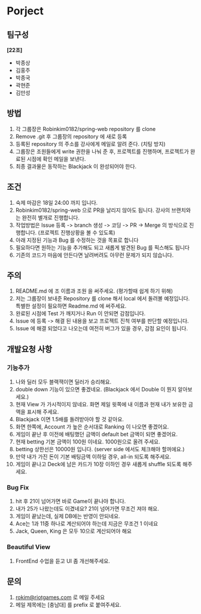 ﻿# Porject 

## 팀구성
**[22조]**
+ 박종상
+ 김홍주
+ 박종국
+ 곽현준
+ 김만성

## 방법
1. 각 그룹장은 Robinkim0182/spring-web repository 를 clone
2. Remove .git 후 그룹장의 repository 에 새로 등록
3. 등록된 repository 의 주소를 강사에게 메일로 알려 준다. (치팅 방지)
4. 그룹장은 조원들에게 write 권한을 나눠 준 후, 프로젝트를 진행하며, 프로젝트가 완료된 시점에 확인 메일을 보낸다.
5. 최종 결과물은 동작하는 Blackjack 이 완성되어야 한다.

## 조건
1. 숙제 마감은 18일 24:00 까지 입니다.
2. Robinkim0182/spring-web 으로 PR을 날리지 않아도 됩니다. 강사의 브랜치와는 완전히 별개로 진행합니다.
3. 작업방법은 Issue 등록 -> branch 생성 -> 코딩 -> PR -> Merge 의 방식으로 진행합니다. (프로젝트 진행상황을 볼 수 있도록)
4. 아래 지정된 기능과 Bug 를 수정하는 것을 목표로 합니다
5. 필요하다면 원하는 기능을 추가해도 되고 새롭게 발견된 Bug 를 픽스해도 됩니다
6. 기존의 코드가 마음에 안든다면 날려버려도 아무런 문제가 되지 않습니다.

## 주의
1. README.md 에 조 이름과 조원 을 써주세요. (평가할때 쉽게 하기 위해)
2. 저는 그룹장이 보내준 Repository 를 clone 해서 local 에서 돌려볼 예정입니다. 특별한 설정이 필요하면 Readme.md 에 써주세요.
3. 완료된 시점에 Test 가 깨지거나 Run 이 안되면 감점입니다.
4. Issue 에 등록 -> 해결 된 내용을 보고 프로젝트 진척 여부를 판단할 예정입니다.
5. Issue 에 해결 되었다고 나오는데 여전히 버그가 있을 경우, 감점 요인이 됩니다.

## 개발요청 사항
### 기능추가
1. 나와 딜러 모두 블랙잭이면 딜러가 승리해요.
2. double down 기능이 있으면 좋겠네요. (Blackjack 에서 Double 이 뭔지 알아보세요.)
3. 현재 View 가 가시적이지 않네요. 화면 제일 윗쪽에 내 이름과 현재 내가 보유한 금액을 표시해 주세요.
4. Blackjack 이면 1.5배를 돌려받아야 할 것 같아요.
5. 화면 한쪽에, Account 가 높은 순서대로 Ranking 이 나오면 좋겠어요.
6. 게임이 끝난 후 이전에 배팅했던 금액이 default bet 금액이 되면 좋겠어요.
7. 현재 betting 기본 금액이 100원 이네요. 1000원으로 올려 주세요.
8. betting 상한선은 10000원 입니다. (server side 에서도 체크해야 할꺼에요.)
9. 만약 내가 가진 돈이 기본 배팅금액 이하일 경우, all-in 되도록 해주세요.
10. 게임이 끝나고 Deck에 남은 카드가 10장 이하인 경우 새롭게 shuffle 되도록 해주세요.

### Bug Fix
1. hit 후 21이 넘어가면 바로 Game이 끝나야 합니다.
2. 내가 25가 나왔는데도 이겼네요? 21이 넘어가면 무조건 져야 해요.
3. 게임이 끝났는데, 실제 DB에는 반영이 안되네요.
4. Ace는 1과 11중 하나로 계산되어야 하는데 지금은 무조건 1 이네요
5. Jack, Queen, King 은 모두 10으로 계산되어야 해요

### Beautiful View
1. FrontEnd 수업을 듣고 UI 좀 개선해주세요.

## 문의
1. rokim@riotgames.com 로 메일 주세요
2. 메일 제목에는 [충남대] 를 prefix 로 붙여주세요.
